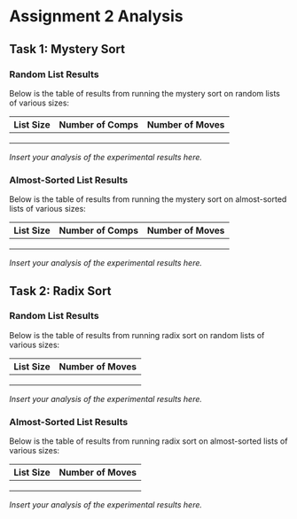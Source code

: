 # Assignment 2 Analysis

## Task 1: Mystery Sort

### Random List Results

Below is the table of results from running the mystery sort on random lists of various sizes:

| List Size | Number of Comps | Number of Moves |
|-----------|-----------------|-----------------|
|           |                 |                 |
|           |                 |                 |
|           |                 |                 |

*Insert your analysis of the experimental results here.*

### Almost-Sorted List Results

Below is the table of results from running the mystery sort on almost-sorted lists of various sizes:

| List Size | Number of Comps | Number of Moves |
|-----------|-----------------|-----------------|
|           |                 |                 |
|           |                 |                 |
|           |                 |                 |

*Insert your analysis of the experimental results here.*

## Task 2: Radix Sort

### Random List Results

Below is the table of results from running radix sort on random lists of various sizes:

| List Size | Number of Moves |
|-----------|-----------------|
|           |                 |
|           |                 |
|           |                 |

*Insert your analysis of the experimental results here.*

### Almost-Sorted List Results

Below is the table of results from running radix sort on almost-sorted lists of various sizes:

| List Size | Number of Moves |
|-----------|-----------------|
|           |                 |
|           |                 |
|           |                 |

*Insert your analysis of the experimental results here.*
